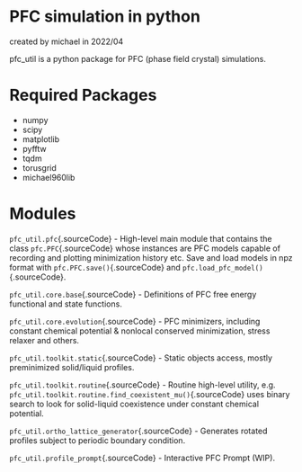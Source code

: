 PFC simulation in python
========================

created by michael in 2022/04

pfc\_util is a python package for PFC (phase field crystal) simulations.

Required Packages
=================

-   numpy
-   scipy
-   matplotlib
-   pyfftw
-   tqdm
-   torusgrid
-   michael960lib

Modules
=======

`pfc_util.pfc`{.sourceCode} - High-level main module that contains the
class `pfc.PFC`{.sourceCode} whose instances are PFC models capable of
recording and plotting minimization history etc. Save and load models in
npz format with `pfc.PFC.save()`{.sourceCode} and
`pfc.load_pfc_model()`{.sourceCode}.

`pfc_util.core.base`{.sourceCode} - Definitions of PFC free energy
functional and state functions.

`pfc_util.core.evolution`{.sourceCode} - PFC minimizers, including
constant chemical potential & nonlocal conserved minimization, stress
relaxer and others.

`pfc_util.toolkit.static`{.sourceCode} - Static objects access, mostly
preminimized solid/liquid profiles.

`pfc_util.toolkit.routine`{.sourceCode} - Routine high-level utility,
e.g. `pfc_util.toolkit.routine.find_coexistent_mu()`{.sourceCode} uses
binary search to look for solid-liquid coexistence under constant
chemical potential.

`pfc_util.ortho_lattice_generator`{.sourceCode} - Generates rotated
profiles subject to periodic boundary condition.

`pfc_util.profile_prompt`{.sourceCode} - Interactive PFC Prompt (WIP).

